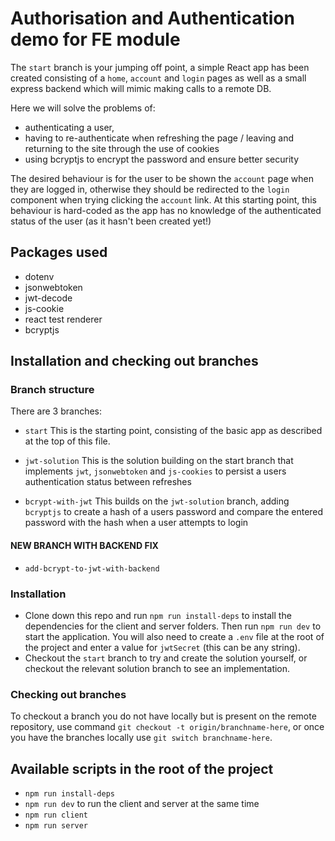 # Authorisation and Authentication demo for FE module

The `start` branch is your jumping off point, a simple React app has been created consisting of a `home`, `account` and `login` pages as well as a small express backend which will mimic making calls to a remote DB.

Here we will solve the problems of:

- authenticating a user,
- having to re-authenticate when refreshing the page / leaving and returning to the site through the use of cookies
- using bcryptjs to encrypt the password and ensure better security

The desired behaviour is for the user to be shown the `account` page when they are logged in, otherwise they should be redirected to the `login` component when trying clicking the `account` link.
At this starting point, this behaviour is hard-coded as the app has no knowledge of the authenticated status of the user (as it hasn't been created yet!)

## Packages used

- dotenv
- jsonwebtoken
- jwt-decode
- js-cookie
- react test renderer
- bcryptjs

## Installation and checking out branches

### Branch structure

There are 3 branches:

- `start`
  This is the starting point, consisting of the basic app as described at the top of this file.

- `jwt-solution`
  This is the solution building on the start branch that implements `jwt`, `jsonwebtoken` and `js-cookies` to persist a users authentication status between refreshes

- `bcrypt-with-jwt`
  This builds on the `jwt-solution` branch, adding `bcryptjs` to create a hash of a users password and compare the entered password with the hash when a user attempts to login

#### NEW BRANCH WITH BACKEND FIX

- `add-bcrypt-to-jwt-with-backend`

### Installation

- Clone down this repo and run `npm run install-deps` to install the dependencies for the client and server folders. Then run `npm run dev` to start the application. You will also need to create a `.env` file at the root of the project and enter a value for `jwtSecret` (this can be any string).
- Checkout the `start` branch to try and create the solution yourself, or checkout the relevant solution branch to see an implementation.

### Checking out branches

To checkout a branch you do not have locally but is present on the remote repository, use command `git checkout -t origin/branchname-here`, or once you have the branches locally use `git switch branchname-here`.

## Available scripts in the root of the project

- `npm run install-deps`
- `npm run dev` to run the client and server at the same time
- `npm run client`
- `npm run server`
